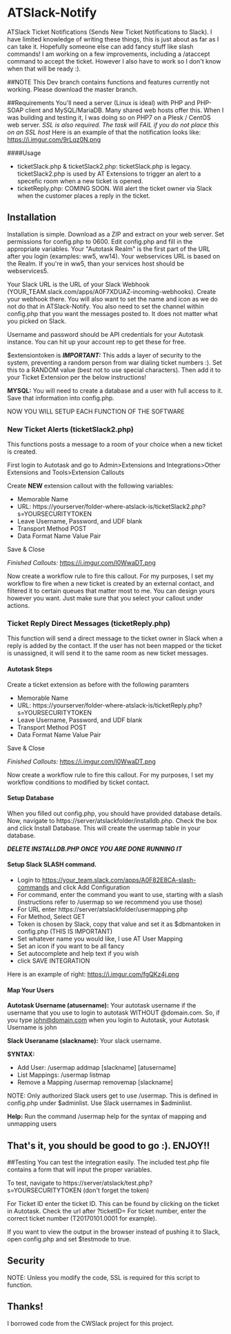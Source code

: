 # ATSlack-Notify
ATSlack Ticket Notifications (Sends New Ticket Notifications to Slack).
I have limited knowledge of writing these things, this is just about as far as I can take it. Hopefully someone else can add fancy stuff like slash commands! I am working on a few improvements, including a /ataccept command to accept the ticket. However I also have to work so I don't know when that will be ready :).

##NOTE
This Dev branch contains functions and features currently not working. Please download the master branch.

##Requirements
You'll need a server (Linux is ideal) with PHP and PHP-SOAP client and MySQL/MariaDB. Many shared web hosts offer this. When I was building and testing it, I was doing so on PHP7 on a Plesk / CentOS web server. *SSL is also required. The task will FAIL if you do not place this on an SSL host* Here is an example of that the notification looks like: https://i.imgur.com/9rLqz0N.png

####Usage
* ticketSlack.php & ticketSlack2.php: ticketSlack.php is legacy. ticketSlack2.php is used by AT Extensions to trigger an alert to a specefic room when a new ticket is opened.
* ticketReply.php: COMING SOON. Will alert the ticket owner via Slack when the customer places a reply in the ticket.

## Installation

Installation is simple. Download as a ZIP and extract on your web server. Set permissions for config.php to 0600. Edit config.php and fill in the appropriate variables. Your "Autotask Realm" is the first part of the URL after you login (examples: ww5, ww14). Your webservices URL is based on the Realm. If you're in ww5, than your services host should be webservices5.

Your Slack URL is the URL of your Slack Webhook (YOUR_TEAM.slack.com/apps/A0F7XDUAZ-incoming-webhooks). Create your webhook there. You will also want to set the name and icon as we do not do that in ATSlack-Notify. You also need to set the channel within config.php that you want the messages posted to. It does not matter what you picked on Slack.

Username and password should be API credentials for your Autotask instance. You can hit up your account rep to get these for free.

$extensiontoken is ***IMPORTANT:*** This adds a layer of security to the system, preventing a random person from war dialing ticket numbers :). Set this to a RANDOM value (best not to use special characters). Then add it to your Ticket Extension per the below instructions!

**MYSQL:** You will need to create a database and a user with full access to it. Save that information into config.php.

NOW YOU WILL SETUP EACH FUNCTION OF THE SOFTWARE

### New Ticket Alerts (ticketSlack2.php)

This functions posts a message to a room of your choice when a new ticket is created.

First login to Autotask and go to Admin>Extensions and Integrations>Other Extensions and Tools>Extension Callouts

Create  **NEW** extension callout with the following variables:


* Memorable Name
* URL: https://yourserver/folder-where-atslack-is/ticketSlack2.php?s=YOURSECURITYTOKEN
* Leave Username, Password, and UDF blank
* Transport Method POST
* Data Format Name Value Pair

Save & Close

*Finished Callouts:* https://i.imgur.com/l0WwaDT.png

Now create a workflow rule to fire this callout. For my purposes, I set my workflow to fire when a new ticket is created by an external contact, and filtered it to certain queues that matter most to me. You can design yours however you want. Just make sure that you select your callout under actions.

### Ticket Reply Direct Messages (ticketReply.php)

This function will send a direct message to the ticket owner in Slack when a reply is added by the contact. If the user has not been mapped or the ticket is unassigned, it will send it to the same room as new ticket messages.

#### Autotask Steps

Create a ticket extension as before with the following paramters

* Memorable Name
* URL: https://yourserver/folder-where-atslack-is/ticketReply.php?s=YOURSECURITYTOKEN
* Leave Username, Password, and UDF blank
* Transport Method POST
* Data Format Name Value Pair

Save & Close

*Finished Callouts:* https://i.imgur.com/l0WwaDT.png

Now create a workflow rule to fire this callout. For my purposes, I set my workflow conditions to modified by ticket contact.

#### Setup Database
When you filled out config.php, you should have provided database details. Now, navigate to https://server/atslackfolder/installdb.php. Check the box and click Install Database. This will create the usermap table in your database.

***DELETE INSTALLDB.PHP ONCE YOU ARE DONE RUNNING IT***

#### Setup Slack SLASH command.
* Login to https://your_team.slack.com/apps/A0F82E8CA-slash-commands and click Add Configuration
* For command, enter the command you want to use, starting with a slash (instructions refer to /usermap so we recommend you use those)
* For URL enter https://server/atslackfolder/usermapping.php
* For Method, Select GET
* Token is chosen by Slack, copy that value and set it as $dbmantoken in config.php (THIS IS IMPORTANT)
* Set whatever name you would like, I use AT User Mapping
* Set an icon if you want to be all fancy
* Set autocomplete and help text if you wish
* click SAVE INTEGRATION

Here is an example of right: https://i.imgur.com/fgQKz4j.png

#### Map Your Users

**Autotask Username (atusername):** Your autotask username if the username that you use to login to autotask WITHOUT @domain.com. So, if you type john@domain.com when you login to Autotask, your Autotask Username is john

**Slack Useraname (slackname):** Your slack username.

**SYNTAX:**

* Add User: /usermap addmap [slackname] [atusername]
* List Mappings: /usermap listmap
* Remove a Mapping /usermap removemap [slackname]

NOTE: Only authorized Slack users get to use /usermap. This is defined in config.php under $adminlist. Use Slack usernames in $adminlist.

**Help:** Run the command /usermap help for the syntax of mapping and unmapping users


## That's it, you should be good to go :). ENJOY!!

##Testing
You can test the integration easily. The included test.php file contains a form that will input the proper variables.

To test, navigate to https://server/atslack/test.php?s=YOURSECURITYTOKEN (don't forget the token)

For Ticket ID enter the ticket ID. This can be found by clicking on the ticket in Autotask. Check the url after ?ticketID=
For ticket number, enter the correct ticket number (T20170101.0001 for example).

If you want to view the output in the browser instead of pushing it to Slack, open config.php and set $testmode to true.

## Security

NOTE: Unless you modify the code, SSL is required for this script to function.

## Thanks!

I borrowed code from the CWSlack project for this project.
